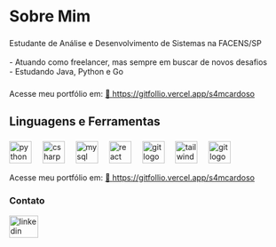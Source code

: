 <h1 align="left">Sobre Mim</h1>

###

<p align="left">Estudante de Análise e Desenvolvimento de Sistemas na FACENS/SP<br><br>- Atuando como freelancer, mas sempre em buscar de novos desafios<br>- Estudando Java, Python e Go<br></p>

###


Acesse meu portfólio em: 
<a href="https://gitfollio.vercel.app/s4mcardoso"> 🔗
  https://gitfollio.vercel.app/s4mcardoso
</a>

###

<h2 align="left">Linguagens e Ferramentas</h2>

###

<div align="left">
  <img src="https://skillicons.dev/icons?i=py" height="40" alt="python logo"  />
  <img width="12" />
  <img src="https://skillicons.dev/icons?i=java" height="40" alt="csharp logo"  />
  <img width="12" />
  <img src="https://skillicons.dev/icons?i=mysql" height="40" alt="mysql logo"  />
  <img width="12" />
  <img src="https://skillicons.dev/icons?i=react" height="40" alt="react logo"  />
  <img width="12" />
  <img src="https://skillicons.dev/icons?i=git" height="40" alt="git logo"  />
  <img width="12" />
  <img src="https://skillicons.dev/icons?i=tailwind" height="40" alt="tailwindcss logo"  />
  <img width="12" />
  <img src="https://skillicons.dev/icons?i=go" height="40" alt="git logo"  />
  <img width="12" />
</div>


Acesse meu portfólio em: 
<a href="https://gitfollio.vercel.app/s4mcardoso"> 🔗
  https://gitfollio.vercel.app/s4mcardoso
</a>

<!-- GitFolio:start
{
  "gitfolio": "on",
  "name": "Samuel Cardoso de Oliveira",
  "email": "samcardosodev@gmail.com",
  "tagline": "Back-end Developer",
  "avatar_url": "https://avatars.githubusercontent.com/u/128941647?v=4",
  "website": "",
  "githubUser": "s4mcardoso",
  "linkedinUser": "https://www.linkedin.com/in/samuelcardosodeoliveira/",
  "about": "Procuro sempre evoluir como um profissional na área de tecnologia. Sendo capaz de desenvolver soluções que impactam positivamente a
empresa, voltadas a resolver os problemas de forma estratégica.
Buscando me aprofundar de forma mais dinâmica e exemplar, a procura de novos desafios, com o intuito de desenvolver
melhor minhas habilidades de trabalho em equipe e habilidades técnicas e interpessoais.",
  "showStars": false,
  "showFollowers": false,
  "followers": 4,
  "following": 7,
  "themeId": "minimal",
  "tech": [
  "Python",
  "Java",
  "React "
],
  "projects": [
  {
    "id": 884498031,
    "repoName": "HydroGuard",
    "url": "https://github.com/s4mcardoso/HydroGuard",
    "stars": 0,
    "description": "Projeto: Sensor de Qualidade de Água com Java e Banco de Dados Instituição: UPX - FACENS",
    "image": "https://i.imgur.com/V8zxAPy.png",
    "techs": [
      "Java"
    ],
    "deploy": "",
    "highlighted": true
  },
  {
    "id": 884494255,
    "repoName": "s4mcardoso",
    "url": "https://github.com/s4mcardoso/s4mcardoso",
    "stars": 1,
    "description": "",
    "image": "",
    "techs": [],
    "deploy": "",
    "highlighted": false
  },
  {
    "id": 873978930,
    "repoName": "ASV-PARIS_SITE",
    "url": "https://github.com/s4mcardoso/ASV-PARIS_SITE",
    "stars": 0,
    "description": "Site intitucional para a empresa prestadora de serviços ASV PARIS",
    "image": "https://i.imgur.com/qCcEqMl.png",
    "techs": [
      "React",
      "Html",
      "Css"
    ],
    "deploy": "",
    "highlighted": true
  },
  {
    "id": 711695869,
    "repoName": "projeto-criptografia",
    "url": "https://github.com/s4mcardoso/projeto-criptografia",
    "stars": 0,
    "description": "Projeto desenvolvido para a APS (Atividade Prática Supervisionada) - 2º Semestre",
    "image": "https://i.imgur.com/N97CoWp.png",
    "techs": [
      "Python"
    ],
    "deploy": "",
    "highlighted": true
  }
]
}
GitFolio:end -->
  



<h3 align="left">Contato</h3>

<div align="left">
  <a href="https://www.linkedin.com/in/samuelcardosodeoliveira/" target="_blank">
    <img src="https://raw.githubusercontent.com/maurodesouza/profile-readme-generator/master/src/assets/icons/social/linkedin/default.svg" width="52" height="40" alt="linkedin logo"  />
  </a>


###
